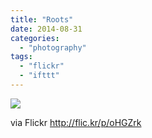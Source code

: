 ```yaml
---
title: "Roots"
date: 2014-08-31
categories: 
  - "photography"
tags: 
  - "flickr"
  - "ifttt"
---
```


![](https://farm6.staticflickr.com/5551/14911822929_8ec8efc57d_b.jpg)  

  
  
via Flickr http://flic.kr/p/oHGZrk
